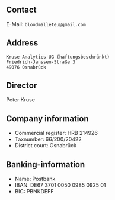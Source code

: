 ## Contact
E-Mail: `bloodmalleteu@gmail.com`

## Address
```
Kruse Analytics UG (haftungsbeschränkt)
Friedrich-Janssen-Straße 3
49076 Osnabrück
```

## Director
Peter Kruse

## Company information
- Commercial register: HRB 214926
- Taxnumber: 66/200/20422
- District court: Osnabrück

## Banking-information
- Name: Postbank
- IBAN: DE67 3701 0050 0985 0925 01
- BIC: PBNKDEFF
